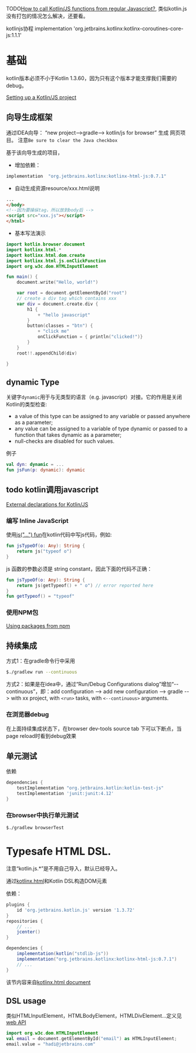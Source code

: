 

TODO[How to call Kotlin/JS functions from regular Javascript?](https://stackoverflow.com/questions/60183300/how-to-call-kotlin-js-functions-from-regular-javascript), 类似kotlin.js 没有打包的情况怎么解决，还要看。

kotlinjs协程
implementation 'org.jetbrains.kotlinx:kotlinx-coroutines-core-js:1.1.1'


# 基础

kotlin版本必须不小于Kotlin 1.3.60，因为只有这个版本才能支撑我们需要的debug。

[Setting up a Kotlin/JS project](https://kotlinlang.org/docs/reference/js-project-setup.html)


## 向导生成框架

通过IDEA向导： “new project-->gradle--> kotlin/js for browser” 生成 网页项目。 注意`Be sure to clear the Java checkbox`

基于该向导生成的项目，

- 增加依赖：

```groovy
implementation  "org.jetbrains.kotlinx:kotlinx-html-js:0.7.1"
```

- 自动生成资源resource/xxx.html说明

```html
...
</body>
<!--因为要操纵tag，所以放到body后 -->
<script src="xxx.js"></script>
</html>
```

- 基本写法演示

```kotlin
import kotlin.browser.document
import kotlinx.html.*
import kotlinx.html.dom.create
import kotlinx.html.js.onClickFunction
import org.w3c.dom.HTMLInputElement

fun main() {
    document.write("Hello, world!")

    var root = document.getElementById("root")
    // create a div tag which contains xxx
    var div = document.create.div {
        h1 {
            + "hello javascript"
        }
        button(classes = "btn") {
            + "click me"
            onClickFunction = { println("clicked!")}
        }
    }
    root!!.appendChild(div)

}
```

## dynamic Type

关键字`dynamic`用于与无类型的语言（e.g. javascript）对接。它的作用是关闭Kotlin的类型检查:

- a value of this type can be assigned to any variable or passed anywhere as a parameter;
- any value can be assigned to a variable of type dynamic or passed to a function that takes dynamic as a parameter;
- null-checks are disabled for such values.

例子

```kotlin
val dyn: dynamic = ...
fun jsFun(p: dynamic): dynamic
```

## todo kotlin调用javascript

[External declarations for Kotlin/JS](https://github.com/Kotlin/js-externals)

### 编写 Inline JavaScript

使用[js("…") fun](https://kotlinlang.org/api/latest/jvm/stdlib/kotlin.js/js.html)在kotlin代码中写js代码，例如:

```kotlin
fun jsTypeOf(o: Any): String {
    return js("typeof o")
}
```

js 函数的参数必须是 string constant，因此下面的代码不正确：

```kotlin
fun jsTypeOf(o: Any): String {
    return js(getTypeof() + " o") // error reported here
}
fun getTypeof() = "typeof"
```

### 使用NPM包

[Using packages from npm](https://www.kotlincn.net/docs/tutorials/javascript/using-packages-from-npm.html)


## 持续集成

方式1：在gradle命令行中采用

```sh
$./gradlew run --continuous
```

方式2：如果是在idea中，通过“Run/Debug Configurations dialog”增加“--continuous”，即：add configuration --> add new configuration --> gradle --> with xx project, with `<run>` tasks, with `<--continuous>` arguments.

### 在浏览器debug

在上面持续集成状态下，在browser dev-tools source tab 下可以下断点，当page reload时看到debug效果


## 单元测试

依赖

```groovy
dependencies {
    testImplementation "org.jetbrains.kotlin:kotlin-test-js"
    testImplementation 'junit:junit:4.12'
}
```

### 在browser中执行单元测试

```sh
$./gradlew browserTest
```



# Typesafe HTML DSL.

注意“kotlin.js.*”是不用自己导入，默认已经导入。

通过[kotlinx.html](http://www.github.com/kotlin/kotlinx.html)和Kotlin DSL构造DOM元素

依赖：

```groovy
plugins {
    id 'org.jetbrains.kotlin.js' version '1.3.72'
}
repositories {
    // ...
    jcenter()
}

dependencies {
    implementation(kotlin("stdlib-js"))
    implementation("org.jetbrains.kotlinx:kotlinx-html-js:0.7.1")
    // ...
}
```

该节内容来自[kotlinx.html document](https://github.com/kotlin/kotlinx.html/wiki)

## DSL usage

类似HTMLInputElement，HTMLBodyElement，HTMLDivElement...定义见
[web API](https://developer.mozilla.org/en/docs/Web/API)

```kotlin
import org.w3c.dom.HTMLInputElement
val email = document.getElementById("email") as HTMLInputElement;
email.value = "hadi@jetbrains.com"
```    

